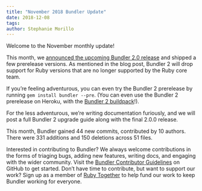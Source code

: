 ```yaml
---
title: "November 2018 Bundler Update"
date: 2018-12-08
tags:
author: Stephanie Morillo
---
```


Welcome to the November monthly update!

This month, we [announced the upcoming Bundler 2.0 release](https://bundler.io/blog/2018/11/04/an-update-on-bundler-2.html) and shipped a few prerelease versions. As mentioned in the blog post, Bundler 2 will drop support for Ruby versions that are no longer supported by the Ruby core team.

If you’re feeling adventurous, you can even try the Bundler 2 prerelease by running `gem install bundler --pre`. (You can even use the Bundler 2 prerelease on Heroku, with the [Bundler 2 buildpack](https://github.com/bundler/heroku-buildpack-bundler2)!).

For the less adventurous, we’re writing documentation furiously, and we will post a full Bundler 2 upgrade guide along with the final 2.0.0 release. 

This month, Bundler gained 44 new commits, contributed by 10 authors. There were 331 additions and 150 deletions across 51 files.

Interested in contributing to Bundler? We always welcome contributions in the forms of triaging bugs, adding new features, writing docs, and engaging with the wider community. Visit the [Bundler Contributor Guidelines](https://github.com/bundler/bundler/blob/master/doc/contributing/README.md) on GitHub to get started. Don’t have time to contribute, but want to support our work? Sign up as a member of [Ruby Together](https://rubytogether.org/) to help fund our work to keep Bundler working for everyone.
